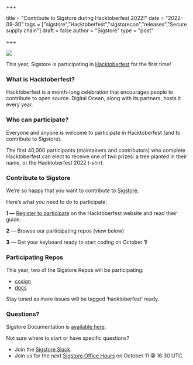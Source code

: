 +++

title = "Contribute to Sigstore during Hacktoberfest 2022!"
date = "2022-09-30"
tags = ["sigstore","Hacktoberfest","sigstorecon","releases","Secure supply chain"]
draft = false
author = "Sigstore"
type = "post"

+++

![](/images/hacktober.png)

This year, Sigstore is participating in [Hacktoberfest](https://hacktoberfest.com/) for the first time!

### What is Hacktoberfest?

Hacktoberfest is a month-long celebration that encourages people to contribute to open source. Digital Ocean, along with its partners, hosts it every year.

### Who can participate?

Everyone and anyone is welcome to participate in Hacktoberfest (and to contribute to Sigstore).

The first 40,000 participants (maintainers and contributors) who complete Hacktoberfest can elect to receive one of two prizes: a tree planted in their name, or the Hacktoberfest 2022 t-shirt.

### Contribute to Sigstore

We’re so happy that you want to contribute to [Sigstore](https://github.com/sigstore/).

Here’s what you need to do to participate:

**1 —** [Register to participate](https://hacktoberfest.com/participation/) on the Hacktoberfest website and read their guide.

**2** — Browse our participating repos (view below)

**3** — Get your keyboard ready to start coding on October 1!

### Participating Repos

This year, two of the Sigstore Repos will be participating:

- [cosign](https://github.com/sigstore/cosign)
- [docs](https://github.com/sigstore/docs)

Stay tuned as more issues will be tagged ‘hacktoberfest’ ready.

### Questions?

Sigstore Documentation is [available here](https://docs.sigstore.dev/).

Not sure where to start or have specific questions?

- Join the [Sigstore Slack](https://sigstore.slack.com/).
- Join us for the next [Sigstore Office Hours](https://github.com/sigstore/community) on October 11 @ 16:30 UTC.
